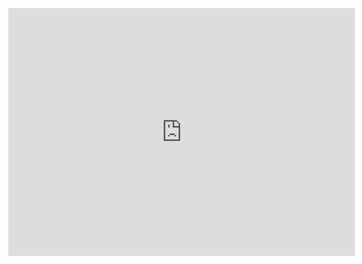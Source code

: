  <iframe src="https://www.processon.com/view/link/5fd3270b1e085306e0f0a7ce" width="700px" height="500px" frameborder="0" scrolling="no"> </iframe>
